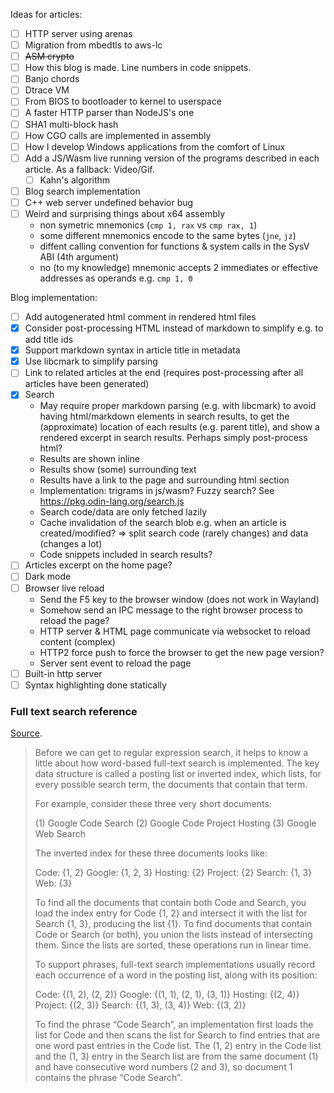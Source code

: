 Ideas for articles:

- [ ] HTTP server using arenas
- [ ] Migration from mbedtls to aws-lc
- [ ] ~~ASM crypto~~
- [ ] How this blog is made. Line numbers in code snippets.
- [ ] Banjo chords
- [ ] Dtrace VM
- [ ] From BIOS to bootloader to kernel to userspace
- [ ] A faster HTTP parser than NodeJS's one
- [ ] SHA1 multi-block hash
- [ ] How CGO calls are implemented in assembly
- [ ] How I develop Windows applications from the comfort of Linux
- [ ] Add a JS/Wasm live running version of the programs described in each article. As a fallback: Video/Gif.
    + [ ] Kahn's algorithm
- [ ] Blog search implementation
- [ ] C++ web server undefined behavior bug
- [ ] Weird and surprising things about x64 assembly
  + non symetric mnemonics (`cmp 1, rax` vs `cmp rax, 1`)
  + some different mnemonics encode to the same bytes (`jne`, `jz`)
  + diffent calling convention for functions & system calls in the SysV ABI (4th argument)
  + no (to my knowledge) mnemonic accepts 2 immediates or effective addresses as operands  e.g. `cmp 1, 0`

Blog implementation:

- [ ] Add autogenerated html comment in rendered html files
- [x] Consider post-processing HTML instead of markdown to simplify e.g. to add title ids
- [x] Support markdown syntax in article title in metadata
- [x] Use libcmark to simplify parsing
- [ ] Link to related articles at the end (requires post-processing after all articles have been generated)
- [x] Search
  + May require proper markdown parsing (e.g. with libcmark) to avoid having html/markdown elements in search results, to get the (approximate) location of each results (e.g. parent title), and show a rendered excerpt in search results. Perhaps simply post-process html?
  + Results are shown inline
  + Results show (some) surrounding text
  + Results have a link to the page and surrounding html section
  + Implementation: trigrams in js/wasm? Fuzzy search? See https://pkg.odin-lang.org/search.js
  + Search code/data are only fetched lazily
  + Cache invalidation of the search blob e.g. when an article is created/modified? => split search code (rarely changes) and data (changes a lot)
  + Code snippets included in search results?
- [ ] Articles excerpt on the home page?
- [ ] Dark mode
- [ ] Browser live reload
  + Send the F5 key to the browser window (does not work in Wayland)
  + Somehow send an IPC message to the right browser process to reload the page?
  + HTTP server & HTML page communicate via websocket to reload content (complex)
  + HTTP2 force push to force the browser to get the new page version?
  + Server sent event to reload the page
- [ ] Built-in http server
- [ ] Syntax highlighting done statically

### Full text search reference

[Source](https://swtch.com/~rsc/regexp/regexp4.html).

> Before we can get to regular expression search, it helps to know a little about how word-based full-text search is implemented. The key data structure is called a posting list or inverted index, which lists, for every possible search term, the documents that contain that term.
> 
> For example, consider these three very short documents:
> 
> (1) Google Code Search
> (2) Google Code Project Hosting
> (3) Google Web Search
> 
> The inverted index for these three documents looks like:
> 
> Code: {1, 2}
> Google: {1, 2, 3}
> Hosting: {2}
> Project: {2}
> Search: {1, 3}
> Web: {3}
> 
> To find all the documents that contain both Code and Search, you load the index entry for Code {1, 2} and intersect it with the list for Search {1, 3}, producing the list {1}. To find documents that contain Code or Search (or both), you union the lists instead of intersecting them. Since the lists are sorted, these operations run in linear time.
> 
> To support phrases, full-text search implementations usually record each occurrence of a word in the posting list, along with its position:
> 
> Code: {(1, 2), (2, 2)}
> Google: {(1, 1), (2, 1), (3, 1)}
> Hosting: {(2, 4)}
> Project: {(2, 3)}
> Search: {(1, 3), (3, 4)}
> Web: {(3, 2)}
> 
> To find the phrase “Code Search”, an implementation first loads the list for Code and then scans the list for Search to find entries that are one word past entries in the Code list. The (1, 2) entry in the Code list and the (1, 3) entry in the Search list are from the same document (1) and have consecutive word numbers (2 and 3), so document 1 contains the phrase “Code Search”. 
